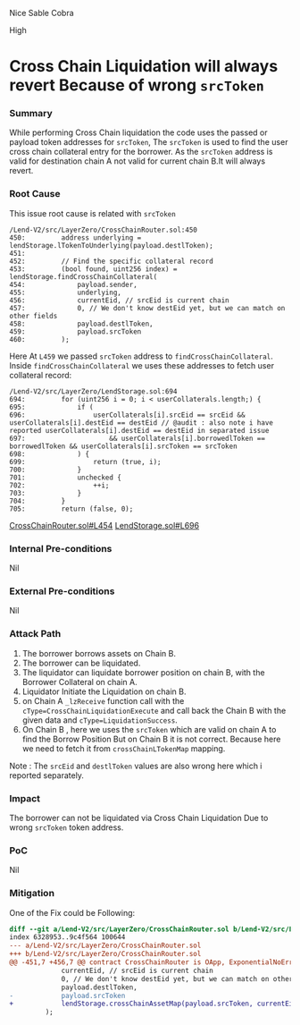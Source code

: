 Nice Sable Cobra

High

# Cross Chain Liquidation will always revert Because of wrong `srcToken`

### Summary

While performing Cross Chain liquidation the code uses the passed or payload  token addresses for `srcToken`, The `srcToken` is used  to find the user cross chain collateral entry for the borrower. As the `srcToken` address is valid for destination chain A not valid for current chain B.It will always revert.


### Root Cause

This issue root cause is  related with `srcToken` 
```solidity
/Lend-V2/src/LayerZero/CrossChainRouter.sol:450
450:         address underlying = lendStorage.lTokenToUnderlying(payload.destlToken);
451: 
452:         // Find the specific collateral record
453:         (bool found, uint256 index) = lendStorage.findCrossChainCollateral(
454:             payload.sender,
455:             underlying,
456:             currentEid, // srcEid is current chain
457:             0, // We don't know destEid yet, but we can match on other fields
458:             payload.destlToken,
459:             payload.srcToken
460:         );
```
Here At `L459` we passed `srcToken` address to `findCrossChainCollateral`.
Inside `findCrossChainCollateral` we uses these addresses to fetch user collateral record:
```solidity
/Lend-V2/src/LayerZero/LendStorage.sol:694
694:         for (uint256 i = 0; i < userCollaterals.length;) {
695:             if (
696:                 userCollaterals[i].srcEid == srcEid && userCollaterals[i].destEid == destEid // @audit : also note i have reported userCollaterals[i].destEid == destEid in separated issue
697:                     && userCollaterals[i].borrowedlToken == borrowedlToken && userCollaterals[i].srcToken == srcToken
698:             ) {
699:                 return (true, i);
700:             }
701:             unchecked {
702:                 ++i;
703:             }
704:         }
705:         return (false, 0);
```
[CrossChainRouter.sol#L454](https://github.com/sherlock-audit/2025-05-lend-audit-contest/blob/main/Lend-V2/src/LayerZero/CrossChainRouter.sol#L454)
[LendStorage.sol#L696](https://github.com/sherlock-audit/2025-05-lend-audit-contest/blob/main/Lend-V2/src/LayerZero/LendStorage.sol#L696)


### Internal Pre-conditions

Nil

### External Pre-conditions

Nil

### Attack Path

1. The borrower borrows assets on Chain B.
2. The borrower can be liquidated.
3. The liquidator can liquidate borrower position on chain B, with the Borrower Collateral on chain A.
4. Liquidator Initiate the Liquidation on chain B.
5. on Chain A `_lzReceive` function call with the `cType=CrossChainLiquidationExecute`  and call back the Chain B with the given data and `cType=LiquidationSuccess`.
6. On Chain B , here we uses the `srcToken` which are valid on chain A to find the Borrow Position But on Chain B it is not correct. Because here we need to fetch it from `crossChainLTokenMap` mapping. 

Note : The `srcEid` and `destlToken` values are also wrong here which i reported separately.


### Impact

The borrower can not be liquidated via Cross Chain Liquidation Due to wrong `srcToken` token address.

### PoC

Nil

### Mitigation

One of the Fix could be Following:
```diff
diff --git a/Lend-V2/src/LayerZero/CrossChainRouter.sol b/Lend-V2/src/LayerZero/CrossChainRouter.sol
index 6328953..9c4f564 100644
--- a/Lend-V2/src/LayerZero/CrossChainRouter.sol
+++ b/Lend-V2/src/LayerZero/CrossChainRouter.sol
@@ -451,7 +456,7 @@ contract CrossChainRouter is OApp, ExponentialNoError {
             currentEid, // srcEid is current chain
             0, // We don't know destEid yet, but we can match on other fields
             payload.destlToken,
-            payload.srcToken
+            lendStorage.crossChainAssetMap(payload.srcToken, currentEid)
         );
```
